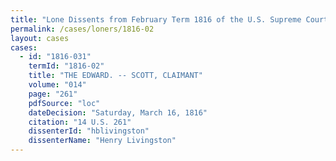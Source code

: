 ```yaml
---
title: "Lone Dissents from February Term 1816 of the U.S. Supreme Court"
permalink: /cases/loners/1816-02
layout: cases
cases:
  - id: "1816-031"
    termId: "1816-02"
    title: "THE EDWARD. -- SCOTT, CLAIMANT"
    volume: "014"
    page: "261"
    pdfSource: "loc"
    dateDecision: "Saturday, March 16, 1816"
    citation: "14 U.S. 261"
    dissenterId: "hblivingston"
    dissenterName: "Henry Livingston"
---
```

